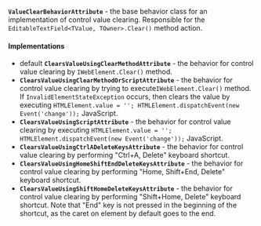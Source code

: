 **`ValueClearBehaviorAttribute`** - the base behavior class for an implementation of control value clearing.
Responsible for the `EditableTextField<TValue, TOwner>.Clear()` method action.

#### Implementations

- <span class="label label-primary">default</span> **`ClearsValueUsingClearMethodAttribute`** -
  the behavior for control value clearing by `IWebElement.Clear()` method.
- **`ClearsValueUsingClearMethodOrScriptAttribute`** - the behavior for control value clearing by trying to execute`IWebElement.Clear()` method.
  If `InvalidElementStateException` occurs, then clears the value by executing
  `HTMLElement.value = ''; HTMLElement.dispatchEvent(new Event('change'));` JavaScript.
- **`ClearsValueUsingScriptAttribute`** - the behavior for control value clearing by executing
  `HTMLElement.value = ''; HTMLElement.dispatchEvent(new Event('change'));` JavaScript.
- **`ClearsValueUsingCtrlADeleteKeysAttribute`** - the behavior for control value clearing by performing "Ctrl+A, Delete" keyboard shortcut.
- **`ClearsValueUsingHomeShiftEndDeleteKeysAttribute`** - the behavior for control value clearing by performing "Home, Shift+End, Delete" keyboard shortcut.
- **`ClearsValueUsingShiftHomeDeleteKeysAttribute`** - the behavior for control value clearing by performing "Shift+Home, Delete" keyboard shortcut.
  Note that "End" key is not pressed in the beginning of the shortcut, as the caret on element by default goes to the end.